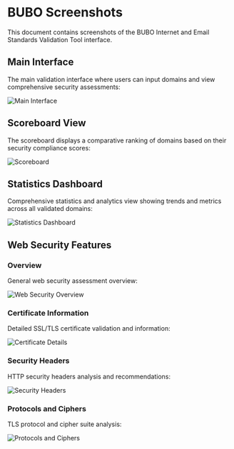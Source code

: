 # BUBO Screenshots

This document contains screenshots of the BUBO Internet and Email Standards Validation Tool interface.

## Main Interface

The main validation interface where users can input domains and view comprehensive security assessments:

![Main Interface](main.png)

## Scoreboard View

The scoreboard displays a comparative ranking of domains based on their security compliance scores:

![Scoreboard](scoreboard.png)

## Statistics Dashboard

Comprehensive statistics and analytics view showing trends and metrics across all validated domains:

![Statistics Dashboard](statistics.png)

## Web Security Features

### Overview

General web security assessment overview:

![Web Security Overview](web-sec-overview.png)

### Certificate Information

Detailed SSL/TLS certificate validation and information:

![Certificate Details](web-sec-certificate.png)

### Security Headers

HTTP security headers analysis and recommendations:

![Security Headers](web-sec-headers.png)

### Protocols and Ciphers

TLS protocol and cipher suite analysis:

![Protocols and Ciphers](web-sec-protocols-ciphers.png)